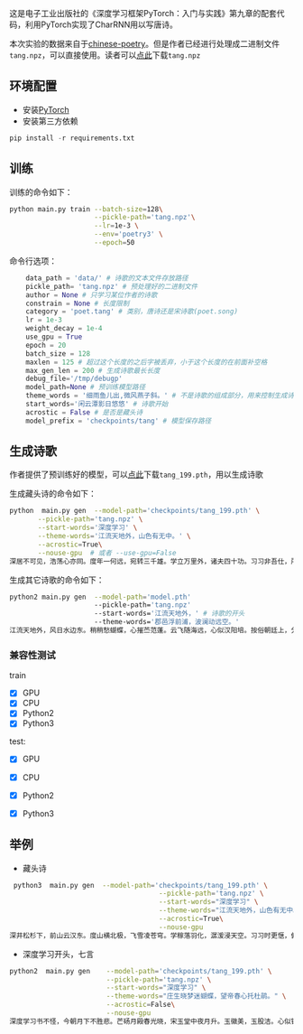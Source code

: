 这是电子工业出版社的《深度学习框架PyTorch：入门与实践》第九章的配套代码，利用PyTorch实现了CharRNN用以写唐诗。

本次实验的数据来自于[chinese-poetry](https://github.com/chinese-poetry/chinese-poetry)。但是作者已经进行处理成二进制文件`tang.npz`，可以直接使用。读者可以[点此](http://pytorch-1252820389.cosbj.myqcloud.com/tang.npz)下载`tang.npz`

## 环境配置
- 安装[PyTorch](http://pytorch.org)
- 安装第三方依赖

```Python
pip install -r requirements.txt
```
## 训练
训练的命令如下：

```Bash
python main.py train --batch-size=128\
                     --pickle-path='tang.npz'\
                     --lr=1e-3 \
                     --env='poetry3' \
                     --epoch=50
```

命令行选项：
```Python
    data_path = 'data/' # 诗歌的文本文件存放路径
    pickle_path= 'tang.npz' # 预处理好的二进制文件 
    author = None # 只学习某位作者的诗歌
    constrain = None # 长度限制
    category = 'poet.tang' # 类别，唐诗还是宋诗歌(poet.song)
    lr = 1e-3 
    weight_decay = 1e-4
    use_gpu = True
    epoch = 20  
    batch_size = 128
    maxlen = 125 # 超过这个长度的之后字被丢弃，小于这个长度的在前面补空格
    max_gen_len = 200 # 生成诗歌最长长度
    debug_file='/tmp/debugp'
    model_path=None # 预训练模型路径
    theme_words = '细雨鱼儿出,微风燕子斜。' # 不是诗歌的组成部分，用来控制生成诗歌的意境
    start_words='闲云潭影日悠悠' # 诗歌开始
    acrostic = False # 是否是藏头诗
    model_prefix = 'checkpoints/tang' # 模型保存路径

```
## 生成诗歌
作者提供了预训练好的模型，可以[点此](http://pytorch-1252820389.cosbj.myqcloud.com/tang_199.pth)下载`tang_199.pth`，用以生成诗歌

生成藏头诗的命令如下：

```Bash
python  main.py gen  --model-path='checkpoints/tang_199.pth' \
       --pickle-path='tang.npz' \
       --start-words='深度学习' \
       --theme-words='江流天地外，山色有无中。' \
       --acrostic=True\
       --nouse-gpu  # 或者 --use-gpu=False
深居不可见，浩荡心亦同。度年一何远，宛转三千雄。学立万里外，诸夫四十功。习习非吾仕，所贵在其功。
```

生成其它诗歌的命令如下：

```Bash
python2 main.py gen  --model-path='model.pth' 
					 --pickle-path='tang.npz' 
					 --start-words='江流天地外，' # 诗歌的开头
					 --theme-words='郡邑浮前浦，波澜动远空。' 
江流天地外，风日水边东。稍稍愁蝴蝶，心摧苎范蓬。云飞随海远，心似汉阳培。按俗朝廷上，分军朔雁通。封疆朝照地，赐劒豫章中。畴昔分曹籍，高名翰墨场。翰林推国器，儒冠见忠贞。臯宙非无事，姦邪亦此中。渥仪非贵盛，儒实不由锋。几度沦亡阻，千年垒数重。宁知天地外，长恐海西东。邦测期戎逼，箫韶故国通。蜃楼瞻凤篆，云辂接旌幢。別有三山里，来随万里同。烟霞临海路，山色落云中。渥泽三千里，青山万古通。何言陪宴侣，复使
```

### 兼容性测试
train 
- [x] GPU  
- [x] CPU  
- [x] Python2
- [x] Python3

test: 

- [x] GPU
- [x] CPU
- [x] Python2
- [x] Python3


## 举例

- 藏头诗
```Bash
 python3  main.py gen  --model-path='checkpoints/tang_199.pth' \
                                     --pickle-path='tang.npz' \
                                     --start-words="深度学习" \
                                     --theme-words="江流天地外，山色有无中。" \
                                     --acrostic=True\
                                     --nouse-gpu
深井松杉下，前山云汉东。度山横北极，飞雪凌苍穹。学稼落羽化，潺湲浸天空。习习时更惬，俯视空林濛。
```

- 深度学习开头，七言
```Bash
python2  main.py gen    --model-path='checkpoints/tang_199.pth' \
                        --pickle-path='tang.npz' \
                        --start-words="深度学习" \
                        --theme-words="庄生晓梦迷蝴蝶，望帝春心托杜鹃。" \
                        --acrostic=False\
                        --nouse-gpu
深度学习书不怪，今朝月下不胜悲。芒砀月殿春光晓，宋玉堂中夜月升。玉徽美，玉股洁。心似镜，澈圆珠，金炉烟额红芙蕖。红缕金钿舞凤管，夜妆妆妓。歌中有女子孙子，嫁得新年花下埽。君不见金沟里，裴回春日丛。歌舞一声声断，一语中肠千万里。罗帐前传，娉婷花月春，一歌一曲声声。可怜眼，芙蓉露。妾心明，颜色暗相思，主人愁，万重金。红粉，冉冉，芙蓉帐前飞。鸳鸯鬬鸭，绣衣罗帐，鹦鹉抹。凰翠忽，菱管。音舞，行路，蹙罗金钿
```